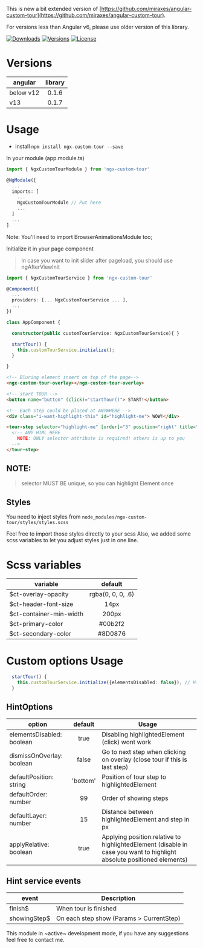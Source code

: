 This is new a bit extended version of
[https://github.com/miraxes/angular-custom-tour](https://github.com/miraxes/angular-custom-tour).

For versions less than Angular v6, please use older version of this library.

[![Downloads](https://img.shields.io/npm/dt/ngx-custom-tour.svg?style=flat-square)](https://www.npmjs.com/package/ngx-custom-tour)
[![Versions](https://img.shields.io/npm/v/ngx-custom-tour.svg?style=flat-square)](https://www.npmjs.com/package/ngx-custom-tour)
[![License](https://img.shields.io/npm/l/ngx-custom-tour.svg?style=flat-square)](https://opensource.org/licenses/MIT)

# Versions
| angular           | library     |
| ----------------- |:-----------:|
| below v12         | 0.1.6       |
| v13               | 0.1.7       |

# Usage

* install `npm install ngx-custom-tour --save`

In your module (app.module.ts)
  ```typescript
  import { NgxCustomTourModule } from 'ngx-custom-tour'

  @NgModule({
    ...
    imports: [
      ...
      NgxCustomTourModule // Put here
      ...
    ]
    ...
  ]
  ```
Note: You'll need to import BrowserAnimationsModule too;

Initialize it in your page component

> In case you want to init slider after pageload, you should use ngAfterViewInit
  ```typescript
  import { NgxCustomTourService } from 'ngx-custom-tour'

  @Component({
    ...
    providers: [... NgxCustomTourService ... ],
    ...
  })

  class AppComponent {

    constructor(public customTourService: NgxCustomTourService){ }

    startTour() {
      this.customTourService.initialize();
    }

  }
  ```

  ```html
  <!-- Bluring element insert on top of the page-->
  <ngx-custom-tour-overlay></ngx-custom-tour-overlay>

  <!-- start TOUR -->
  <button name="button" (click)="startTour()"> START!</button>

  <!-- Each step could be placed at ANYWHERE -->
  <div class="i-want-highlight-this" id="highlight-me"> WOW!</div>

  <tour-step selector="highlight-me" [order]="3" position="right" title="title string">
    <!-- ANY HTML HERE
      NOTE: ONLY selector attribute is required! others is up to you
    -->
  </tour-step>
  ```
  ## NOTE:

  > selector MUST BE unique, so you can highlight Element once

## Styles

You need to inject styles from `node_modules/ngx-custom-tour/styles/styles.scss`

Feel free to import those styles directly to your scss
Also, we added some scss variables to let you adjust styles just in one line.
# Scss variables
| variable                   | default           |
| -------------------------- |:-----------------:|
| $ct-overlay-opacity        | rgba(0, 0, 0, .6) |
| $ct-header-font-size       | 14px              |
| $ct-container-min-width    | 200px             |
| $ct-primary-color          | #00b2f2           |
| $ct-secondary-color        | #8D0876           |

# Custom options Usage

```typescript
  startTour() {
    this.customTourService.initialize({elementsDisabled: false}); // HintOptions
  }
```

## HintOptions

| option                     | default   | Usage  |
| -------------------------- |:---------:| ------ |
| elementsDisabled: boolean  | true      | Disabling highlightedElement (click) wont work|
| dismissOnOverlay: boolean  | false     | Go to next step when clicking on overlay (close tour if this is last step)|
| defaultPosition: string    | 'bottom'  | Position of tour step to highlightedElement |
| defaultOrder: number       | 99        | Order of showing steps |
| defaultLayer: number       | 15        | Distance between highlightedElement and step in px |
| applyRelative: boolean     | true      | Applying position:relative to highlightedElement (disable in case you want to highlight absolute positioned elements) |


##  Hint service events

| event         | Description  |
| ------------- | ------------ |
| finish$       | When tour is finished |
| showingStep$  | On each step show (Params > CurrentStep) |


This module in ~active~ development mode, if you have any suggestions feel free to contact me.

